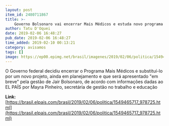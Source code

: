 ```yaml
---
layout: post
item_id: 2480711867
title: >-
    Governo Bolsonaro vai encerrar Mais Médicos e estuda novo programa para atender cidades vulneráveis
author: Tatu D'Oquei
date: 2019-02-06 16:48:27
pub_date: 2019-02-06 16:48:27
time_added: 2019-02-10 00:13:21
category: avisamos
tags: []
image: https://ep00.epimg.net/brasil/imagenes/2019/02/06/politica/1549465717_978725_1549465928_rrss_normal.jpg
---
```


O Governo federal decidiu encerrar o Programa Mais Médicos e substituí-lo por um novo projeto, ainda em planejamento e que será apresentado "em breve" pela gestão de Jair Bolsonaro, de acordo com informações dadas ao EL PAÍS por Mayra Pinheiro, secretária de gestão no trabalho e educação

**Link:** [https://brasil.elpais.com/brasil/2019/02/06/politica/1549465717_978725.html](https://brasil.elpais.com/brasil/2019/02/06/politica/1549465717_978725.html)

